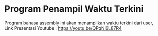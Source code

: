 # Program Penampil Waktu Terkini
Program bahasa assembly ini akan menampilkan waktu terkini dari user,  
Link Presentasi Youtube : https://youtu.be/QPqNi6L87R4
